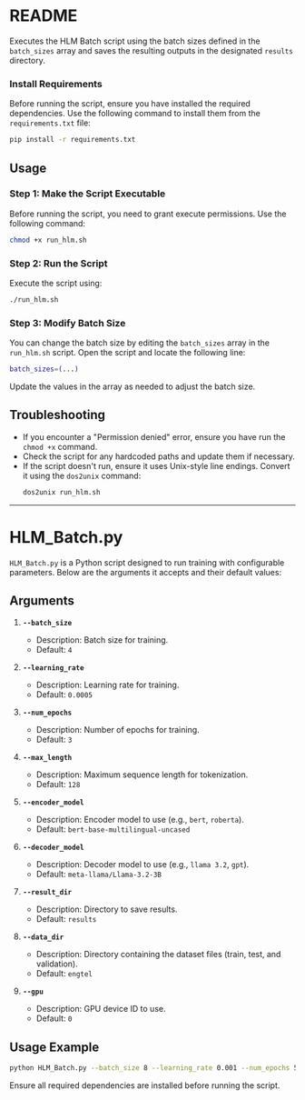 # README
Executes the HLM Batch script using the batch sizes defined in the `batch_sizes` array and saves the resulting outputs in the designated `results` directory.

### Install Requirements
Before running the script, ensure you have installed the required dependencies. Use the following command to install them from the `requirements.txt` file:
```bash
pip install -r requirements.txt
```
## Usage

### Step 1: Make the Script Executable
Before running the script, you need to grant execute permissions. Use the following command:
```bash
chmod +x run_hlm.sh
```

### Step 2: Run the Script
Execute the script using:
```bash
./run_hlm.sh
```
### Step 3: Modify Batch Size
You can change the batch size by editing the `batch_sizes` array in the `run_hlm.sh` script. Open the script and locate the following line:
```bash
batch_sizes=(...)
```
Update the values in the array as needed to adjust the batch size.

## Troubleshooting
- If you encounter a "Permission denied" error, ensure you have run the `chmod +x` command.
- Check the script for any hardcoded paths and update them if necessary.
- If the script doesn't run, ensure it uses Unix-style line endings. Convert it using the `dos2unix` command:
    ```bash
    dos2unix run_hlm.sh
    ```

-----
# HLM_Batch.py

`HLM_Batch.py` is a Python script designed to run training with configurable parameters. Below are the arguments it accepts and their default values:

## Arguments

1. **`--batch_size`**  
    - Description: Batch size for training.  
    - Default: `4`

2. **`--learning_rate`**  
    - Description: Learning rate for training.  
    - Default: `0.0005`

3. **`--num_epochs`**  
    - Description: Number of epochs for training.  
    - Default: `3`

4. **`--max_length`**  
    - Description: Maximum sequence length for tokenization.  
    - Default: `128`

5. **`--encoder_model`**  
    - Description: Encoder model to use (e.g., `bert`, `roberta`).  
    - Default: `bert-base-multilingual-uncased`

6. **`--decoder_model`**  
    - Description: Decoder model to use (e.g., `llama 3.2`, `gpt`).  
    - Default: `meta-llama/Llama-3.2-3B`

7. **`--result_dir`**  
    - Description: Directory to save results.  
    - Default: `results`

8. **`--data_dir`**  
    - Description: Directory containing the dataset files (train, test, and validation).  
    - Default: `engtel`

9. **`--gpu`**  
    - Description: GPU device ID to use.  
    - Default: `0`

## Usage Example

```bash
python HLM_Batch.py --batch_size 8 --learning_rate 0.001 --num_epochs 5 --max_length 256 --encoder_model bert-base-uncased --decoder_model gpt-3 --result_dir output/ --data_dir dataset/ --gpu 1
```

Ensure all required dependencies are installed before running the script.
